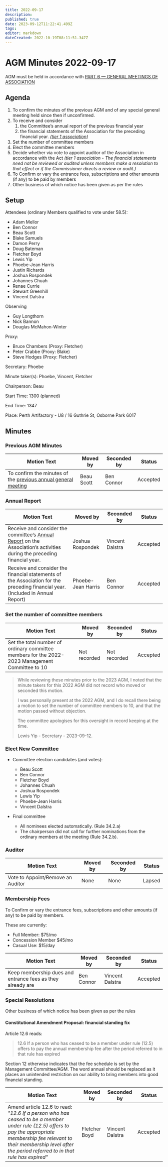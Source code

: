 ```yaml
---
title: 2022-09-17
description: 
published: true
date: 2023-09-12T11:22:41.499Z
tags: 
editor: markdown
dateCreated: 2022-10-19T08:11:51.347Z
---
```


# AGM Minutes 2022-09-17

AGM must be held in accordance with [PART 6 — GENERAL MEETINGS OF ASSOCIATION](https://wiki.artifactory.org.au/doku.php?id=constitution#annual_general_meeting)

## Agenda

1. To confirm the minutes of the previous AGM and of any special general meeting held since then if unconfirmed.
2. To receive and consider
    1. the Committee’s annual report of the previous financial year
    2. the financial statements of the Association for the preceding financial year. *[(tier 1 association)](https://www.commerce.wa.gov.au/publications/financial-reporting-under-new-associations-law)*
3. Set the number of committee members
4. Elect the committee members
5. Decide whether via vote to appoint auditor of the Association in accordance with the Act *(tier 1 association - The financial statements need not be reviewed or audited unless members make a resolution to that effect or if the Commissioner directs a review or audit.)*
6. To Confirm or vary the entrance fees, subscriptions and other amounts (if any) to be paid by members
7. Other business of which notice has been given as per the rules

## Setup

Attendees (ordinary Members qualified to vote under 58.5):

- Adam Mellor
- Ben Connor
- Beau Scott
- Blake Samuels
- Damon Perry
- Doug Bateman
- Fletcher Boyd
- Lewis Yip
- Phoebe-Jean Harris
- Justin Richards
- Joshua Rospondek
- Johannes Chuah
- Renae Currie
- Stewart Greenhill
- Vincent Dalstra

Observing

- Guy Longthorn
- Nick Bannon
- Douglas McMahon-Winter

Proxy:

- Bruce Chambers (Proxy: Fletcher)
- Peter Crabbe (Proxy: Blake)
- Steve Hodges (Proxy: Fletcher)

Secretary: Phoebe

Minute taker(s): Phoebe, Vincent, Fletcher

Chairperson: Beau

Start Time: 1300 (planned)

End Time: 1347

Place: Perth Artifactory - U8 / 16 Guthrie St, Osborne Park 6017

## Minutes

### Previous AGM Minutes

| Motion Text | Moved by    | Seconded by       | Status            |
| ----------- | ----------- | ----------------- | ----------------- |
| To confirm the minutes of the [previous annual general meeting](/minutes/AGM/2021-09-18) | Beau Scott | Ben Connor          | Accepted |

### Annual Report

| Motion Text | Moved by    | Seconded by       | Status            |
| ----------- | ----------- | ----------------- | ----------------- |
| Receive and consider the committee’s [Annual Report](/docs/committee/perth_artifactory_annual_report_2021-2022.pdf) on the Association’s activities during the preceding financial year. | Joshua Rospondek       | Vincent Dalstra          | Accepted |
| Receive and consider the financial statements of the Association for the preceding financial year. (Included in Annual Report) | Phoebe-Jean Harris       | Ben Connor          | Accepted |

### Set the number of committee members

| Motion Text | Moved by    | Seconded by       | Status            |
| ----------- | ----------- | ----------------- | ----------------- |
| Set the total number of ordinary committee members for the 2022-2023 Management Committee to 10 | Not recorded       | Not recorded          | Accepted |

> While reviewing these minutes prior to the 2023 AGM, I noted that the minute takers for this 2022 AGM did not record who moved or seconded this motion.
>
> I was personally present at the 2022 AGM, and I do recall there being a motion to set the number of committee members to 10, and that the motion passed without objection.
>
> The committee apologises for this oversight in record keeping at the time.
>
> Lewis Yip - Secretary - 2023-09-12.

### Elect New Committee

- Committee election candidates (and votes):
  - Beau Scott
  - Ben Connor
  - Fletcher Boyd
  - Johannes Chuah
  - Joshua Rospondek
  - Lewis Yip
  - Phoebe-Jean Harris
  - Vincent Dalstra

- Final committee
  - All nominees elected automatically. (Rule 34.2.a)
  - The chairperson did not call for further nominations from the ordinary members at the meeting (Rule 34.2.b).

### Auditor

| Motion Text | Moved by    | Seconded by       | Status            |
| ----------- | ----------- | ----------------- | ----------------- |
| Vote to Appoint/Remove an Auditor | None       | None          | Lapsed |

### Membership Fees

To Confirm or vary the entrance fees, subscriptions and other amounts (if any) to be paid by members.

These are currently:

- Full Member: $75/mo
- Concession Member $45/mo
- Casual Use: $15/day

| Motion Text | Moved by    | Seconded by       | Status            |
| ----------- | ----------- | ----------------- | ----------------- |
| Keep membership dues and entrance fees as they already are | Ben Connor        | Vincent Dalstra          | Accepted |

### Special Resolutions

Other business of which notice has been given as per the rules

#### Constitutional Amendment Proposal: financial standing fix

Article 12.6 reads:

> 12.6    If a person who has ceased to be a member under rule (12.5) offers to pay the annual membership fee after the period referred to in that rule has expired

Section 12 otherwise indicates that the fee schedule is set by the Management Committee/AGM. The word annual should be replaced as it places an unintended restriction on our ability to bring members into good financial standing.

| Motion Text | Moved by    | Seconded by       | Status            |
| ----------- | ----------- | ----------------- | ----------------- |
| Amend article 12.6 to read: *"12.6    If a person who has ceased to be a member under rule (12.5) offers to pay the appropriate membership fee relevant to their membership level after the period referred to in that rule has expired"* | Fletcher Boyd        | Vincent Dalstra          | Accepted |
